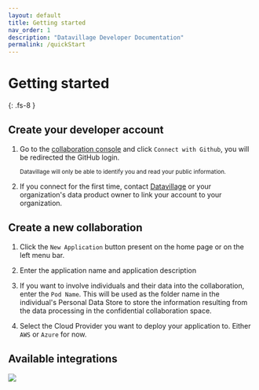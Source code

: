 ```yaml
---
layout: default
title: Getting started
nav_order: 1
description: "Datavillage Developer Documentation"
permalink: /quickStart
---
```


# Getting started
{: .fs-8 }

## Create your developer account

1. Go to the [collaboration console](https://developer-console.herokuapp.com/) and click `Connect with Github`, you will be redirected the GitHub login.
   
   <small>Datavillage will only be able to identify you and read your public information.</small>

2. If you connect for the first time, contact [Datavillage](mailto:contact@datavillage.me) or your organization's data product owner to link your account to your organization.

## Create a new collaboration

1. Click the `New Application` button present on the home page or on the left menu bar. 

2. Enter the application name and application description

3. If you want to involve individuals and their data into the collaboration, enter the `Pod Name`. This will be used as the folder name in the individual's Personal Data Store to store the information resulting from the data processing in the confidential collaboration space.

4. Select the Cloud Provider you want to deploy your application to. Either `AWS` or `Azure` for now.

## Available integrations

![](../../assets/images/solid-logo.png)